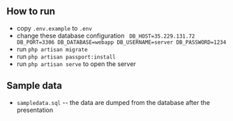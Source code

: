 ## How to run
- copy `.env.example` to `.env`
- change these database configuration ` DB_HOST=35.229.131.72 DB_PORT=3306 DB_DATABASE=webapp DB_USERNAME=server DB_PASSWORD=1234`
- run `php artisan migrate`
- run `php artisan passport:install`
- run `php artisan serve` to open the server

## Sample data
- `sampledata.sql` -- the data are dumped from the database after the presentation
